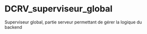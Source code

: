 # DCRV_superviseur_global
Superviseur global, partie serveur permettant de gérer la logique du backend
